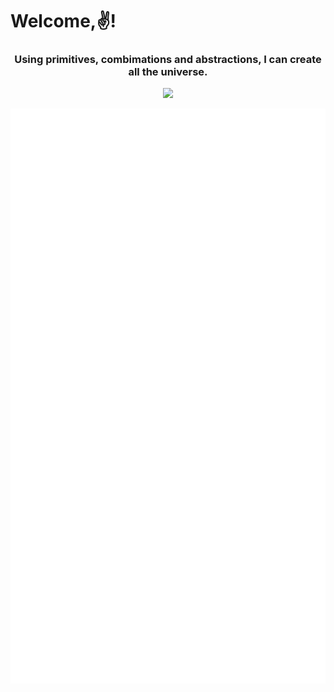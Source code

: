 <h1> Welcome,✌️!</h1>
<h3 align="middle"><strong>Using primitives, combimations and abstractions, I can create all the universe.</strong></h3>

<p align="center">
  <img src="https://github-readme-stats.vercel.app/api?username=Jacen-cpu&show_icons=true&theme=github"/>
</p>
<p align="center">
  <img src="/github-metrics.svg" />
</p>
